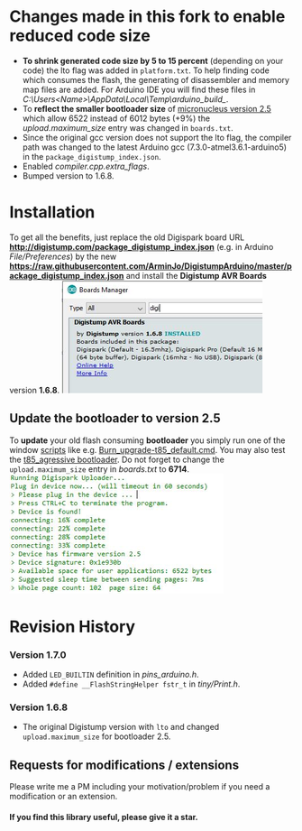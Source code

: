 # Changes made in this fork to enable reduced code size
- **To shrink generated code size by 5 to 15 percent** (depending on your code) the lto flag was added in `platform.txt`. To help finding code which consumes the flash, the generating of disassembler and memory map files are added. For Arduino IDE you will find these files in *C:\Users\<Name>\AppData\Local\Temp\arduino_build_<number>*.
- To **reflect the smaller bootloader size** of [micronucleus version 2.5](https://github.com/ArminJo/micronucleus-firmware) which allow 6522 instead of 6012 bytes (+9%) the *upload.maximum_size* entry was changed in `boards.txt`.
- Since the original gcc version does not support the lto flag, the compiler path was changed to the latest Arduino gcc (7.3.0-atmel3.6.1-arduino5) in the `package_digistump_index.json`.
- Enabled *compiler.cpp.extra_flags*.
- Bumped version to 1.6.8.

# Installation
To get all the benefits, just replace the old Digispark board URL **http://digistump.com/package_digistump_index.json** (e.g. in Arduino *File/Preferences*) by the new  **https://raw.githubusercontent.com/ArminJo/DigistumpArduino/master/package_digistump_index.json** and install the **Digistump AVR Boards** version **1.6.8**.
![Boards Manager](https://github.com/ArminJo/DigistumpArduino/blob/master/Digistump1.6.8.jpg)

## Update the bootloader to version 2.5
To **update** your old flash consuming **bootloader** you simply run one of the window [scripts](https://github.com/ArminJo/micronucleus-firmware/tree/master/utils)
like e.g. [Burn_upgrade-t85_default.cmd](https://github.com/ArminJo/micronucleus-firmware/blob/master/utils/Burn_upgrade-t85_default.cmd).
You may also test the [t85_agressive bootloader](https://github.com/ArminJo/micronucleus-firmware/blob/master/utils/Burn_upgrade-t85_agressive.cmd). Do not forget to change the `upload.maximum_size` entry in *boards.txt* to **6714**.
![Upload log](https://github.com/ArminJo/DigistumpArduino/blob/master/Bootloader2.5.jpg)

# Revision History
### Version 1.7.0
- Added `LED_BUILTIN` definition in *pins_arduino.h*.
- Added `#define __FlashStringHelper fstr_t` in *tiny/Print.h*.

### Version 1.6.8
- The original Digistump version with `lto` and changed `upload.maximum_size` for bootloader 2.5.

## Requests for modifications / extensions
Please write me a PM including your motivation/problem if you need a modification or an extension.

#### If you find this library useful, please give it a star.